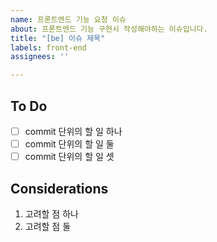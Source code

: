 ```yaml
---
name: 프론트엔드 기능 요청 이슈
about: 프론트엔드 기능 구현시 작성해야하는 이슈입니다.
title: "[be] 이슈 제목"
labels: front-end
assignees: ''

---
```


## To Do

- [ ] commit 단위의 할 일 하나
- [ ] commit 단위의 할 일 둘
- [ ] commit 단위의 할 일 셋

## Considerations

1. 고려할 점 하나
2. 고려할 점 둘
